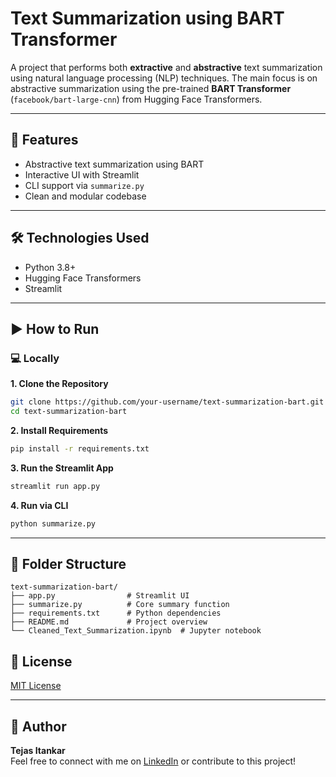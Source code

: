 # Text Summarization using BART Transformer

A project that performs both **extractive** and **abstractive** text summarization using natural language processing (NLP) techniques. The main focus is on abstractive summarization using the pre-trained **BART Transformer** (`facebook/bart-large-cnn`) from Hugging Face Transformers.

---

## 🚀 Features

- Abstractive text summarization using BART
- Interactive UI with Streamlit
- CLI support via `summarize.py`
- Clean and modular codebase

---

## 🛠️ Technologies Used

- Python 3.8+
- Hugging Face Transformers
- Streamlit


---

## ▶️ How to Run

### 💻 Locally

**1. Clone the Repository**

```bash
git clone https://github.com/your-username/text-summarization-bart.git
cd text-summarization-bart
```

**2. Install Requirements**

```bash
pip install -r requirements.txt
```

**3. Run the Streamlit App**

```bash
streamlit run app.py
```

**4. Run via CLI**

```bash
python summarize.py
```



---

## 📁 Folder Structure

```
text-summarization-bart/
├── app.py                # Streamlit UI
├── summarize.py          # Core summary function
├── requirements.txt      # Python dependencies
├── README.md             # Project overview
└── Cleaned_Text_Summarization.ipynb  # Jupyter notebook
```






## 📄 License

[MIT License](LICENSE)

---

## 👤 Author

**Tejas Itankar**\
Feel free to connect with me on [LinkedIn](https://www.linkedin.com/in/tejas-itankar/) or contribute to this project!


